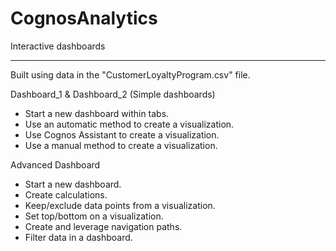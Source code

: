 # CognosAnalytics

Interactive dashboards 
**********************
Built using data in the "CustomerLoyaltyProgram.csv" file.

Dashboard_1 & Dashboard_2 (Simple dashboards)
- Start a new dashboard within tabs.
- Use an automatic method to create a visualization.
- Use Cognos Assistant to create a visualization.
- Use a manual method to create a visualization.

Advanced Dashboard
- Start a new dashboard.
- Create calculations.
- Keep/exclude data points from a visualization.
- Set top/bottom on a visualization.
- Create and leverage navigation paths.
- Filter data in a dashboard.



